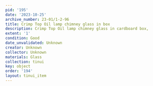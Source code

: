 ```yaml
---
pid: '195'
date: '2023-10-25'
archive_number: 23-01/1-2-96
title: Crimp Top Oil lamp chimney glass in box
description: Crimp Top Oil lamp chimney glass in cardboard box,
extent: '1'
condition: Good
date_unvalidated: Unknown
creator: Unknown
collector: Unknown
materials: Glass
collection: tinui
key: object
order: '194'
layout: tinui_item
---
```

